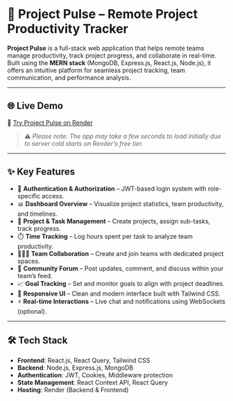 # 🚀 Project Pulse – Remote Project Productivity Tracker

**Project Pulse** is a full-stack web application that helps remote teams manage productivity, track project progress, and collaborate in real-time. Built using the **MERN stack** (MongoDB, Express.js, React.js, Node.js), it offers an intuitive platform for seamless project tracking, team communication, and performance analysis.

---

## 🌐 Live Demo

🔗 [Try Project Pulse on Render](https://projectpulse-jomt.onrender.com/home)  
> ⚠️ *Please note: The app may take a few seconds to load initially due to server cold starts on Render’s free tier.*

---

## ✨ Key Features

- 🔐 **Authentication & Authorization** – JWT-based login system with role-specific access.
- 📊 **Dashboard Overview** – Visualize project statistics, team productivity, and timelines.
- 📁 **Project & Task Management** – Create projects, assign sub-tasks, track progress.
- ⏱️ **Time Tracking** – Log hours spent per task to analyze team productivity.
- 🧑‍🤝‍🧑 **Team Collaboration** – Create and join teams with dedicated project spaces.
- 💬 **Community Forum** – Post updates, comment, and discuss within your team’s feed.
- 📈 **Goal Tracking** – Set and monitor goals to align with project deadlines.
- 🧩 **Responsive UI** – Clean and modern interface built with Tailwind CSS.
- ⚡ **Real-time Interactions** – Live chat and notifications using WebSockets (optional).

---

## 🛠️ Tech Stack

- **Frontend**: React.js, React Query, Tailwind CSS
- **Backend**: Node.js, Express.js, MongoDB
- **Authentication**: JWT, Cookies, Middleware protection
- **State Management**: React Context API, React Query
- **Hosting**: Render (Backend & Frontend)
